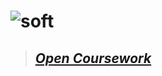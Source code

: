 # ![soft](https://capsule-render.vercel.app/api?type=soft&color=f5f5f5&text=Coursework&fontSize=50&animation=twinkling)

<!--start-->
>## __*[Open Coursework](https://docs.google.com/document/d/1TBPgF4TAs1tq5C2Q1HPrdsxGzMqe7YqjPg4yJ9OeZiY/edit?usp=sharing)*__
<!--end--> 
